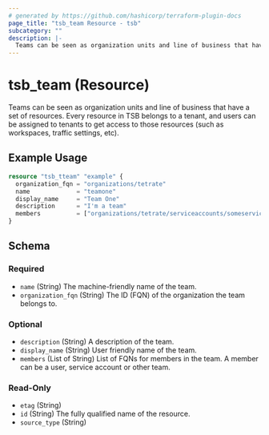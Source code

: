 ```yaml
---
# generated by https://github.com/hashicorp/terraform-plugin-docs
page_title: "tsb_team Resource - tsb"
subcategory: ""
description: |-
  Teams can be seen as organization units and line of business that have a set of resources. Every resource in TSB belongs to a tenant, and users can be assigned to tenants to get access to those resources (such as workspaces, traffic settings, etc).
---
```


# tsb_team (Resource)

Teams can be seen as organization units and line of business that have a set of resources. Every resource in TSB belongs to a tenant, and users can be assigned to tenants to get access to those resources (such as workspaces, traffic settings, etc).

## Example Usage

```terraform
resource "tsb_tteam" "example" {
  organization_fqn = "organizations/tetrate"
  name             = "teamone"
  display_name     = "Team One"
  description      = "I'm a team"
  members          = ["organizations/tetrate/serviceaccounts/someserviceaccount"]
}
```

<!-- schema generated by tfplugindocs -->
## Schema

### Required

- `name` (String) The machine-friendly name of the team.
- `organization_fqn` (String) The ID (FQN) of the organization the team belongs to.

### Optional

- `description` (String) A description of the team.
- `display_name` (String) User friendly name of the team.
- `members` (List of String) List of FQNs for members in the team. A member can be a user, service account or other team.

### Read-Only

- `etag` (String)
- `id` (String) The fully qualified name of the resource.
- `source_type` (String)


